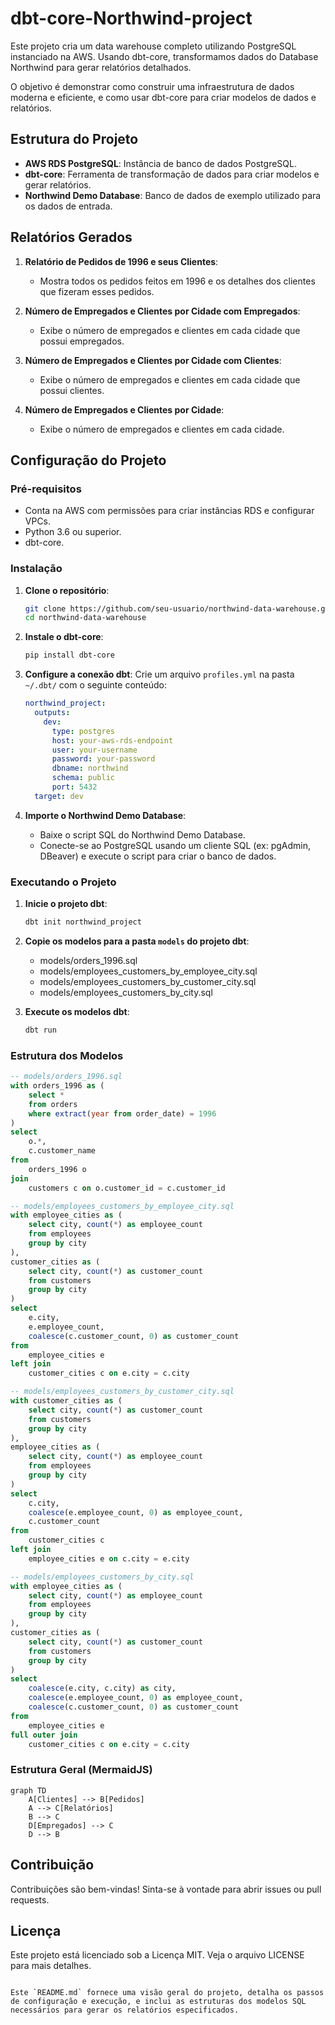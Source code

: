 # dbt-core-Northwind-project

Este projeto cria um data warehouse completo utilizando PostgreSQL instanciado na AWS. Usando dbt-core, transformamos dados do Database Northwind para gerar relatórios detalhados. 

O objetivo é demonstrar como construir uma infraestrutura de dados moderna e eficiente, e como usar dbt-core para criar modelos de dados e relatórios.

## Estrutura do Projeto

- **AWS RDS PostgreSQL**: Instância de banco de dados PostgreSQL.
- **dbt-core**: Ferramenta de transformação de dados para criar modelos e gerar relatórios.
- **Northwind Demo Database**: Banco de dados de exemplo utilizado para os dados de entrada.

## Relatórios Gerados

1. **Relatório de Pedidos de 1996 e seus Clientes**:
   - Mostra todos os pedidos feitos em 1996 e os detalhes dos clientes que fizeram esses pedidos.
   
2. **Número de Empregados e Clientes por Cidade com Empregados**:
   - Exibe o número de empregados e clientes em cada cidade que possui empregados.
   
3. **Número de Empregados e Clientes por Cidade com Clientes**:
   - Exibe o número de empregados e clientes em cada cidade que possui clientes.
   
4. **Número de Empregados e Clientes por Cidade**:
   - Exibe o número de empregados e clientes em cada cidade.

## Configuração do Projeto

### Pré-requisitos

- Conta na AWS com permissões para criar instâncias RDS e configurar VPCs.
- Python 3.6 ou superior.
- dbt-core.

### Instalação

1. **Clone o repositório**:
   ```sh
   git clone https://github.com/seu-usuario/northwind-data-warehouse.git
   cd northwind-data-warehouse
   ```

2. **Instale o dbt-core**:
   ```sh
   pip install dbt-core
   ```

3. **Configure a conexão dbt**:
   Crie um arquivo `profiles.yml` na pasta `~/.dbt/` com o seguinte conteúdo:
   ```yaml
   northwind_project:
     outputs:
       dev:
         type: postgres
         host: your-aws-rds-endpoint
         user: your-username
         password: your-password
         dbname: northwind
         schema: public
         port: 5432
     target: dev
   ```

4. **Importe o Northwind Demo Database**:
   - Baixe o script SQL do Northwind Demo Database.
   - Conecte-se ao PostgreSQL usando um cliente SQL (ex: pgAdmin, DBeaver) e execute o script para criar o banco de dados.

### Executando o Projeto

1. **Inicie o projeto dbt**:
   ```sh
   dbt init northwind_project
   ```

2. **Copie os modelos para a pasta `models` do projeto dbt**:
   - models/orders_1996.sql
   - models/employees_customers_by_employee_city.sql
   - models/employees_customers_by_customer_city.sql
   - models/employees_customers_by_city.sql

3. **Execute os modelos dbt**:
   ```sh
   dbt run
   ```

### Estrutura dos Modelos

```sql
-- models/orders_1996.sql
with orders_1996 as (
    select *
    from orders
    where extract(year from order_date) = 1996
)
select 
    o.*, 
    c.customer_name 
from 
    orders_1996 o
join 
    customers c on o.customer_id = c.customer_id
```

```sql
-- models/employees_customers_by_employee_city.sql
with employee_cities as (
    select city, count(*) as employee_count
    from employees
    group by city
),
customer_cities as (
    select city, count(*) as customer_count
    from customers
    group by city
)
select 
    e.city, 
    e.employee_count, 
    coalesce(c.customer_count, 0) as customer_count
from 
    employee_cities e
left join 
    customer_cities c on e.city = c.city
```

```sql
-- models/employees_customers_by_customer_city.sql
with customer_cities as (
    select city, count(*) as customer_count
    from customers
    group by city
),
employee_cities as (
    select city, count(*) as employee_count
    from employees
    group by city
)
select 
    c.city, 
    coalesce(e.employee_count, 0) as employee_count, 
    c.customer_count
from 
    customer_cities c
left join 
    employee_cities e on c.city = e.city
```

```sql
-- models/employees_customers_by_city.sql
with employee_cities as (
    select city, count(*) as employee_count
    from employees
    group by city
),
customer_cities as (
    select city, count(*) as customer_count
    from customers
    group by city
)
select 
    coalesce(e.city, c.city) as city, 
    coalesce(e.employee_count, 0) as employee_count, 
    coalesce(c.customer_count, 0) as customer_count
from 
    employee_cities e
full outer join 
    customer_cities c on e.city = c.city
```

### Estrutura Geral (MermaidJS)

```mermaid
graph TD
    A[Clientes] --> B[Pedidos]
    A --> C[Relatórios]
    B --> C
    D[Empregados] --> C
    D --> B
```

## Contribuição

Contribuições são bem-vindas! Sinta-se à vontade para abrir issues ou pull requests.

## Licença

Este projeto está licenciado sob a Licença MIT. Veja o arquivo LICENSE para mais detalhes.
```

Este `README.md` fornece uma visão geral do projeto, detalha os passos de configuração e execução, e inclui as estruturas dos modelos SQL necessários para gerar os relatórios especificados.